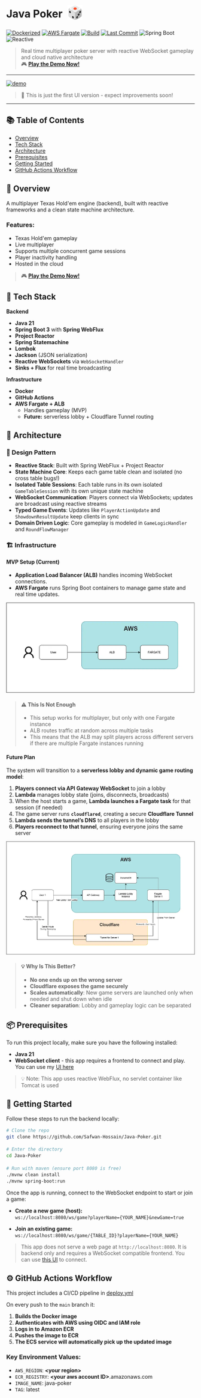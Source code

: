 # Java Poker &nbsp;<sub><img src="docs/images/dice.webp" alt="🎲" width="40" height="40" /></sub>

[![Dockerized](https://img.shields.io/badge/Dockerized-Yes-blue?logo=docker&style=for-the-badge)](https://github.com/Safwan-Hossain/Java-Poker/blob/main/Dockerfile)
[![AWS Fargate](https://img.shields.io/badge/Deployed-AWS%20Fargate-orange?style=for-the-badge&logo=amazonwebservices&logoColor=white)](https://github.com/Safwan-Hossain/Java-Poker/blob/main/.github/workflows/deploy.yml)
[![Build](https://img.shields.io/github/actions/workflow/status/Safwan-Hossain/Java-Poker/deploy.yml?label=Build&logo=github&style=for-the-badge)](https://github.com/Safwan-Hossain/Java-Poker/actions)
[![Last Commit](https://img.shields.io/github/last-commit/Safwan-Hossain/Java-Poker?label=Last%20Commit&style=for-the-badge&logo=git)](https://github.com/Safwan-Hossain/Java-Poker/commits)
![Spring Boot](https://img.shields.io/badge/Spring_Boot-3.4.2-brightgreen?style=for-the-badge&logo=spring)
![Reactive](https://img.shields.io/badge/Reactive-Project_Reactor-6f42c1?style=for-the-badge&logo=reactivex)

> Real time multiplayer poker server with reactive WebSocket gameplay and cloud native architecture  
> 🎮 **[Play the Demo Now!](https://poker.hossainsafwan.com)**

---

[![demo](docs/images/demo.webp)](https://poker.hossainsafwan.com)
> 🚧 This is just the first UI version - expect improvements soon!

---

## 📚 Table of Contents

- [Overview](#-overview)
- [Tech Stack](#-tech-stack)
- [Architecture](#-architecture)
- [Prerequisites](#-prerequisites)
- [Getting Started](#-getting-started)
- [GitHub Actions Workflow](#-gitHub-actions-workflow)


## 💼 Overview


A multiplayer Texas Hold'em engine (backend), built with reactive frameworks and a clean state machine architecture.

### Features:

- Texas Hold'em gameplay
- Live multiplayer
- Supports multiple concurrent game sessions
- Player inactivity handling
- Hosted in the cloud



> 🎮 **[Play the Demo Now!](https://poker.hossainsafwan.com)**
## 🧰 Tech Stack

**Backend**
- **Java 21**
- **Spring Boot 3** with **Spring WebFlux** 
- **Project Reactor** 
- **Spring Statemachine** 
- **Lombok** 
- **Jackson** (JSON serialization)
- **Reactive WebSockets** via `WebSocketHandler`
- **Sinks + Flux** for real time broadcasting

**Infrastructure**
- **Docker**
- **GitHub Actions** 
- **AWS Fargate + ALB** 
  - Handles gameplay (MVP)
  - **Future:** serverless lobby + Cloudflare Tunnel routing


## 📐 Architecture

### 🧱  Design Pattern


- **Reactive Stack**: Built with Spring WebFlux + Project Reactor
- **State Machine Core**: Keeps each game table clean and isolated (no cross table bugs!)
- **Isolated Table Sessions**: Each table runs in its own isolated `GameTableSession` with its own unique state machine
- **WebSocket Communication**: Players connect via WebSockets; updates are broadcast using reactive streams
- **Typed Game Events**: Updates like `PlayerActionUpdate` and `ShowdownResultUpdate` keep clients in sync
- **Domain Driven Logic**: Core gameplay is modeled in `GameLogicHandler` and `RoundFlowManager`


### 🏗️ Infrastructure


#### MVP Setup (Current)

- **Application Load Balancer (ALB)** handles incoming WebSocket connections.
- **AWS Fargate** runs Spring Boot containers to manage game state and real time updates.

![diagram](docs/images/current-infra.webp)

>#### ⚠️ This Is Not Enough
> - This setup works for multiplayer, but only with one Fargate instance
> - ALB routes traffic at random across multiple tasks 
> - This means that the ALB may split players across different servers if there are multiple Fargate instances running

#### Future Plan 

The system will transition to a **serverless lobby and dynamic game routing model**:

1. **Players connect via API Gateway WebSocket** to join a lobby
2. **Lambda** manages lobby state (joins, disconnects, broadcasts)
3. When the host starts a game, **Lambda launches a Fargate task** for that session (if needed)
4. The game server runs **`cloudflared`**, creating a secure **Cloudflare Tunnel**
5. **Lambda sends the tunnel’s DNS** to all players in the lobby
6. **Players reconnect to that tunnel**, ensuring everyone joins the same server

![diagram](docs/images/future-infra.webp)


>#### 💡 Why Is This Better?
>- **No one ends up on the wrong server**
>- **Cloudflare exposes the game securely**
>- **Scales automatically**: New game servers are launched only when needed and shut down when idle
>- **Cleaner separation**: Lobby and gameplay logic can be separated

## 📦 Prerequisites

To run this project locally, make sure you have the following installed:


- **Java 21** 
- **WebSocket client** - this app requires a frontend to connect and play.  
You can use my [UI here](https://github.com/Safwan-Hossain/Java-Poker-Frontend)

> 💡 Note: This app uses reactive WebFlux, no servlet container like Tomcat is used


## 🏁 Getting Started

Follow these steps to run the backend locally:

```bash
# Clone the repo
git clone https://github.com/Safwan-Hossain/Java-Poker.git

# Enter the directory
cd Java-Poker

# Run with maven (ensure port 8080 is free)
./mvnw clean install
./mvnw spring-boot:run
```

Once the app is running, connect to the WebSocket endpoint to start or join a game:

- **Create a new game (host):**  
  `ws://localhost:8080/ws/game?playerName={YOUR_NAME}&newGame=true`


- **Join an existing game:**  
  `ws://localhost:8080/ws/game/{TABLE_ID}?playerName={YOUR_NAME}`

> This app does not serve a web page at `http://localhost:8080`. 
> It is backend only and requires a WebSocket compatible frontend.
> You can use [this UI](https://github.com/Safwan-Hossain/Java-Poker-Frontend)
> to connect.

## ⚙️ GitHub Actions Workflow

This project includes a CI/CD pipeline in [deploy.yml](.github/workflows/deploy.yml)


On every push to the `main` branch it:

1. **Builds the Docker image**
2. **Authenticates with AWS using OIDC and IAM role**
3. **Logs in to Amazon ECR**
4. **Pushes the image to ECR**
5. **The ECS service will automatically pick up the updated image**

### Key Environment Values:
- `AWS_REGION`: **\<your region\>**
- `ECR_REGISTRY`: **\<your aws account ID\>**.amazonaws.com
- `IMAGE_NAME`: java-poker
- `TAG`: latest
